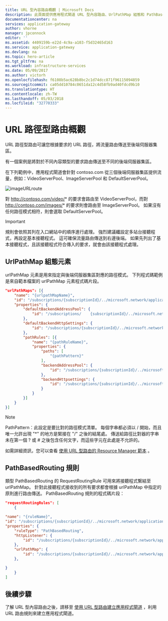 ```yaml
---
title: URL 型內容路由概觀 | Microsoft Docs
description: 此頁面提供應用程式閘道 URL 型內容路由、UrlPathMap 組態和 PathBasedRouting 規則的概觀。
documentationcenter: na
services: application-gateway
author: vhorne
manager: jpconnock
editor: ''
ms.assetid: 4409159b-e22d-4c9a-a103-f5d32465d163
ms.service: application-gateway
ms.devlang: na
ms.topic: hero-article
ms.tgt_pltfrm: na
ms.workload: infrastructure-services
ms.date: 05/09/2017
ms.author: victorh
ms.openlocfilehash: f6108b5ac628b8bc2c1d74dcc871f96115094859
ms.sourcegitcommit: ca05dd10784c0651da12c4d58fb9ad40fdcd9b10
ms.translationtype: HT
ms.contentlocale: zh-TW
ms.lasthandoff: 05/03/2018
ms.locfileid: "32770333"
---
```

# <a name="url-path-based-routing-overview"></a>URL 路徑型路由概觀

URL 路徑型路由可讓您根據要求的 URL 路徑，將流量路由傳送至後端伺服器集區。 

有一個案例是將對於不同內容類型的要求路由傳送至不同的後端伺服器集區。

在下列範例中，應用程式閘道會針對 contoso.com 從三個後端伺服器集區提供流量，例如：VideoServerPool、ImageServerPool 和 DefaultServerPool。

![imageURLroute](./media/application-gateway-url-route-overview/figure1.png)

對 http://contoso.com/video/* 的要求會路由至 VideoServerPool，而對 http://contoso.com/images/* 的要求則會路由至 ImageServerPool。 如果沒有任何路徑模式相符，則會選取 DefaultServerPool。

> [!IMPORTANT]
> 規則會依照其列在入口網站中的順序進行處理。 強烈建議纖設定多站台接聽程式，再設定基本接聽程式。  這可確保流量路由傳送到右邊後端。 如果先列出了基本接聽程式，且該接聽程式符合傳入的要求，就會由該接聽程式處理。

## <a name="urlpathmap-configuration-element"></a>UrlPathMap 組態元素

urlPathMap 元素是用來指定與後端伺服器集區對應的路徑模式。 下列程式碼範例是來自範本檔案的 urlPathMap 元素程式碼片段。

```json
"urlPathMaps": [{
    "name": "{urlpathMapName}",
    "id": "/subscriptions/{subscriptionId}/../microsoft.network/applicationGateways/{gatewayName}/urlPathMaps/{urlpathMapName}",
    "properties": {
        "defaultBackendAddressPool": {
            "id": "/subscriptions/    {subscriptionId}/../microsoft.network/applicationGateways/{gatewayName}/backendAddressPools/{poolName1}"
        },
        "defaultBackendHttpSettings": {
            "id": "/subscriptions/{subscriptionId}/../microsoft.network/applicationGateways/{gatewayName}/backendHttpSettingsList/{settingname1}"
        },
        "pathRules": [{
            "name": "{pathRuleName}",
            "properties": {
                "paths": [
                    "{pathPattern}"
                ],
                "backendAddressPool": {
                    "id": "/subscriptions/{subscriptionId}/../microsoft.network/applicationGateways/{gatewayName}/backendAddressPools/{poolName2}"
                },
                "backendHttpsettings": {
                    "id": "/subscriptions/{subscriptionId}/../microsoft.network/applicationGateways/{gatewayName}/backendHttpsettingsList/{settingName2}"
                }
            }
        }]
    }
}]
```

> [!NOTE]
> PathPattern：此設定是要比對的路徑模式清單。 每個字串都必須以 / 開始，而且唯一允許出現 "*" 的地方是緊接在 "/" 之後的結尾處。 傳送給路徑比對器的字串未在第一個 ? 或 # 之後包含任何文字，而這些字元在此處是不允許的。

如需詳細資訊，您可以查看 [使用 URL 型路由的 Resource Manager 範本](https://azure.microsoft.com/documentation/templates/201-application-gateway-url-path-based-routing) 。

## <a name="pathbasedrouting-rule"></a>PathBasedRouting 規則

類型 PathBasedRouting 的 RequestRoutingRule 可用來將接聽程式繫結至 urlPathMap。 針對此接聽程式接收到的所有要求都會根據 urlPathMap 中指定的原則進行路由傳送。
PathBasedRouting 規則的程式碼片段：

```json
"requestRoutingRules": [
    {

"name": "{ruleName}",
"id": "/subscriptions/{subscriptionId}/../microsoft.network/applicationGateways/{gatewayName}/requestRoutingRules/{ruleName}",
"properties": {
    "ruleType": "PathBasedRouting",
    "httpListener": {
        "id": "/subscriptions/{subscriptionId}/../microsoft.network/applicationGateways/{gatewayName}/httpListeners/<listenerName>"
    },
    "urlPathMap": {
        "id": "/subscriptions/{subscriptionId}/../microsoft.network/applicationGateways/{gatewayName}/ urlPathMaps/{urlpathMapName}"
    },

}
    }
]
```

## <a name="next-steps"></a>後續步驟

了解 URL 型內容路由之後，請移至 [使用 URL 型路由建立應用程式閘道](application-gateway-create-url-route-portal.md) ，利用 URL 路由規則來建立應用程式閘道。
